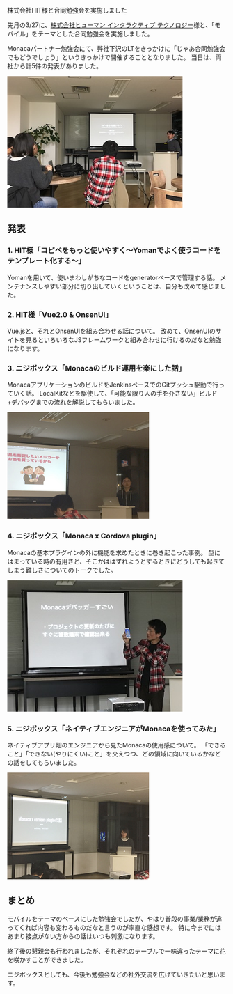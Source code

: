 株式会社HIT様と合同勉強会を実施しました

先月の3/27に、[株式会社ヒューマン インタラクティブ テクノロジー](http://www.hit-inc.jp/)様と、「モバイル」をテーマとした合同勉強会を実施しました。

Monacaパートナー勉強会にて、弊社下沢のLTをきっかけに「じゃあ合同勉強会でもどうでしょう」というきっかけで開催することとなりました。
当日は、両社から計5件の発表がありました。

![後方で撮ってみた様子](blogs/20170410-seminar_with_hit/session-0.jpg)

## 発表


### 1. HIT様「コピペをもっと使いやすく〜Yomanでよく使うコードをテンプレート化する〜」

Yomanを用いて、使いまわしがちなコードをgeneratorベースで管理する話。
メンテナンスしやすい部分に切り出していくということは、自分も改めて感じました。


### 2. HIT様「Vue2.0 & OnsenUI」

Vue.jsと、それとOnsenUIを組み合わせる話について。
改めて、OnsenUIのサイトを見るといろいろなJSフレームワークと組み合わせに行けるのだなと勉強になります。


### 3. ニジボックス「Monacaのビルド運用を楽にした話」

MonacaアプリケーションのビルドをJenkinsベースでのGitプッシュ駆動で行っていく話。
LocalKitなどを駆使して、「可能な限り人の手を介さない」ビルド+デバッグまでの流れを解説してもらいました。

![その1](blogs/20170410-seminar_with_hit/session-1.jpg)

### 4. ニジボックス「Monaca x Cordova plugin」

Monacaの基本プラグインの外に機能を求めたときに巻き起こった事例。
型にはまっている時の有用さと、そこかははずれようとするときにどうしても起きてしまう難しさについてのトークでした。

![その2](blogs/20170410-seminar_with_hit/session-2.jpg)

### 5. ニジボックス「ネイティブエンジニアがMonacaを使ってみた」

ネイティブアプリ畑のエンジニアから見たMonacaの使用感について。
「できること」「できない(やりにくい)こと」を交えつつ、どの領域に向いているかなどの話をしてもらいました。

![その3](blogs/20170410-seminar_with_hit/session-3.jpg)



## まとめ

モバイルをテーマのベースにした勉強会でしたが、やはり普段の事業/業務が違ってくれば内容も変わるものだなと言うのが率直な感想です。
特に今までにはあまり接点がない方からの話はいつも刺激になります。

終了後の懇親会も行われましたが、それぞれのテーブルで一味違ったテーマに花を咲かすことができました。

ニジボックスとしても、今後も勉強会などの社外交流を広げていきたいと思います。
